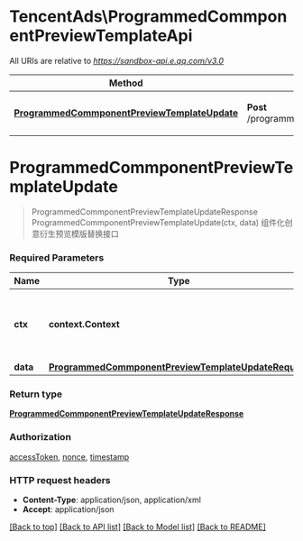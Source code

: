 # TencentAds\ProgrammedCommponentPreviewTemplateApi

All URIs are relative to *https://sandbox-api.e.qq.com/v3.0*

Method | HTTP request | Description
------------- | ------------- | -------------
[**ProgrammedCommponentPreviewTemplateUpdate**](ProgrammedCommponentPreviewTemplateApi.md#ProgrammedCommponentPreviewTemplateUpdate) | **Post** /programmed_commponent_preview_template/update | 组件化创意衍生预览模版替换接口


# **ProgrammedCommponentPreviewTemplateUpdate**
> ProgrammedCommponentPreviewTemplateUpdateResponse ProgrammedCommponentPreviewTemplateUpdate(ctx, data)
组件化创意衍生预览模版替换接口

### Required Parameters

Name | Type | Description  | Notes
------------- | ------------- | ------------- | -------------
 **ctx** | **context.Context** | context for authentication, logging, cancellation, deadlines, tracing, etc.
  **data** | [**ProgrammedCommponentPreviewTemplateUpdateRequest**](ProgrammedCommponentPreviewTemplateUpdateRequest.md)|  | 

### Return type

[**ProgrammedCommponentPreviewTemplateUpdateResponse**](ProgrammedCommponentPreviewTemplateUpdateResponse.md)

### Authorization

[accessToken](../README.md#accessToken), [nonce](../README.md#nonce), [timestamp](../README.md#timestamp)

### HTTP request headers

 - **Content-Type**: application/json, application/xml
 - **Accept**: application/json

[[Back to top]](#) [[Back to API list]](../README.md#documentation-for-api-endpoints) [[Back to Model list]](../README.md#documentation-for-models) [[Back to README]](../README.md)


